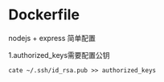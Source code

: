 # Dockerfile

nodejs + express 简单配置

1.authorized_keys需要配置公钥

	cate ~/.ssh/id_rsa.pub >> authorized_keys
